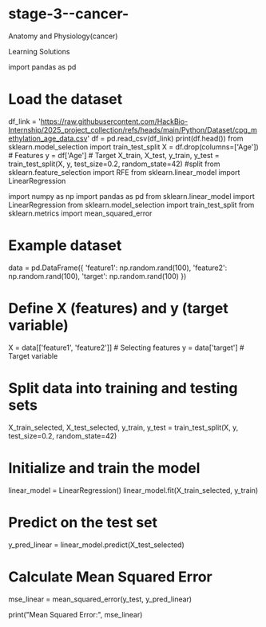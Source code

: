 # stage-3--cancer-
Anatomy and Physiology(cancer)


Learning Solutions


import pandas as pd
# Load the dataset
df_link = 'https://raw.githubusercontent.com/HackBio-Internship/2025_project_collection/refs/heads/main/Python/Dataset/cpg_methylation_age_data.csv'
df = pd.read_csv(df_link)
print(df.head())
from sklearn.model_selection import train_test_split
X = df.drop(columns=['Age'])  # Features
y = df['Age']  # Target
X_train, X_test, y_train, y_test = train_test_split(X, y, test_size=0.2, random_state=42) #split 
from sklearn.feature_selection import RFE
from sklearn.linear_model import LinearRegression

import numpy as np
import pandas as pd
from sklearn.linear_model import LinearRegression
from sklearn.model_selection import train_test_split
from sklearn.metrics import mean_squared_error

# Example dataset
data = pd.DataFrame({
    'feature1': np.random.rand(100),
    'feature2': np.random.rand(100),
    'target': np.random.rand(100)
})

# Define X (features) and y (target variable)
X = data[['feature1', 'feature2']]  # Selecting features
y = data['target']  # Target variable

# Split data into training and testing sets
X_train_selected, X_test_selected, y_train, y_test = train_test_split(X, y, test_size=0.2, random_state=42)

# Initialize and train the model
linear_model = LinearRegression()
linear_model.fit(X_train_selected, y_train)

# Predict on the test set
y_pred_linear = linear_model.predict(X_test_selected)

# Calculate Mean Squared Error
mse_linear = mean_squared_error(y_test, y_pred_linear)

print("Mean Squared Error:", mse_linear)
